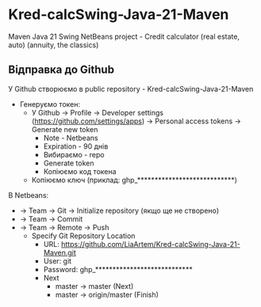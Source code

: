 # Kred-calcSwing-Java-21-Maven
Maven Java 21 Swing NetBeans project - Credit calculator (real estate, auto) (annuity, the classics)

Відправка до Github
---------------------------------------------------------------------------------

У Github створюємо в public repository - Kred-calcSwing-Java-21-Maven
- Генеруємо токен:
  - У Github -> Profile -> Developer settings (https://github.com/settings/apps) -> Personal access tokens -> Generate new token
    - Note - Netbeans
    - Expiration - 90 днів
    - Вибираємо - repo
    - Generate token
    - Копіюємо код токена
  - Копіюємо ключ (приклад: ghp_****************************)

В Netbeans:
  - -> Team -> Git -> Initialize repository (якщо ще не створено)
  - -> Team -> Commit
  - -> Team -> Remote -> Push
    - Specify Git Repository Location
        - URL: https://github.com/LiaArtem/Kred-calcSwing-Java-21-Maven.git
        - User: git
        - Password: ghp_****************************
        - Next
            - master -> master  (Next)
            - master -> origin/master  (Finish)
